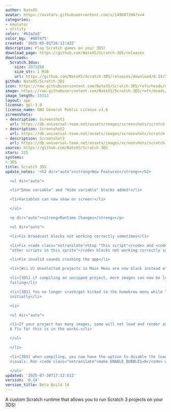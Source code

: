 ```yaml
---
author: NateXS
avatar: https://avatars.githubusercontent.com/u/149607394?v=4
categories:
- emulator
- utility
color: '#b2a2a3'
color_bg: '#807475'
created: '2025-05-01T16:11:42Z'
description: Play Scratch games on your 3DS!
download_page: https://github.com/NateXS/Scratch-3DS/releases
downloads:
  Scratch.3dsx:
    size: 2073268
    size_str: 1 MiB
    url: https://github.com/NateXS/Scratch-3DS/releases/download/0.14/Scratch.3dsx
github: NateXS/Scratch-3DS
icon: https://raw.githubusercontent.com/NateXS/Scratch-3DS/refs/heads/main/gfx/icon.png
image: https://raw.githubusercontent.com/NateXS/Scratch-3DS/refs/heads/main/gfx/logo.png
image_length: 15313
layout: app
license: gpl-3.0
license_name: GNU General Public License v3.0
screenshots:
- description: Screenshot1
  url: https://db.universal-team.net/assets/images/screenshots/scratch-3ds/screenshot1.png
- description: Screenshot2
  url: https://db.universal-team.net/assets/images/screenshots/scratch-3ds/screenshot2.png
- description: Screenshot3
  url: https://db.universal-team.net/assets/images/screenshots/scratch-3ds/screenshot3.png
source: https://github.com/NateXS/Scratch-3DS
stars: 235
systems:
- 3DS
title: Scratch 3DS
update_notes: '<h2 dir="auto"><strong>New Features</strong></h2>

  <ul dir="auto">

  <li>"Show variable" and "Hide variable" blocks added!</li>

  <li>Variables can now show on screen!</li>

  </ul>

  <p dir="auto"><strong>Runtime Changes</strong></p>

  <ul dir="auto">

  <li>Fix broadcast blocks not working correctly sometimes</li>

  <li>Fix <code class="notranslate">Stop "this script"</code> and <code class="notranslate">Stop
  "other scripts in this sprite"</code> blocks not working correctly sometimes</li>

  <li>Fix invalid sounds crashing the app</li>

  <li>[Wii U] Unselected projects in Main Menu are now black instead of red</li>

  <li>[3DS] if compiling an unzipped project, more images can now be loaded without
  failing</li>

  <li>[3DS] You no longer crash/get kicked to the homebrew menu while loading images
  initially</li>

  <li>

  <ul dir="auto">

  <li>If your project has many images, some will not load and render as a black square.
  A fix for this is in the works.</li>

  </ul>

  </li>

  <li>[3DS] when compiling, you now have the option to disable the loading screen
  visuals. Run <code class="notranslate">make ENABLE_BUBBLES=0</code> when compiling.</li>

  </ul>'
updated: '2025-07-30T17:12:51Z'
version: '0.14'
version_title: Beta Build 14
---
```

A custom Scratch runtime that allows you to run Scratch 3 projects on your 3DS!